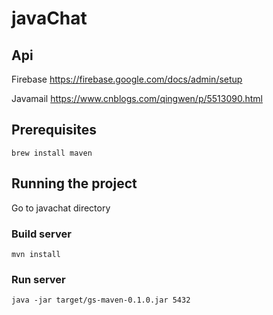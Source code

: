 # javaChat

## Api
Firebase https://firebase.google.com/docs/admin/setup

Javamail https://www.cnblogs.com/qingwen/p/5513090.html

## Prerequisites

```
brew install maven
```

## Running the project
Go to javachat directory

### Build server
```
mvn install
```

### Run server
```
java -jar target/gs-maven-0.1.0.jar 5432
```